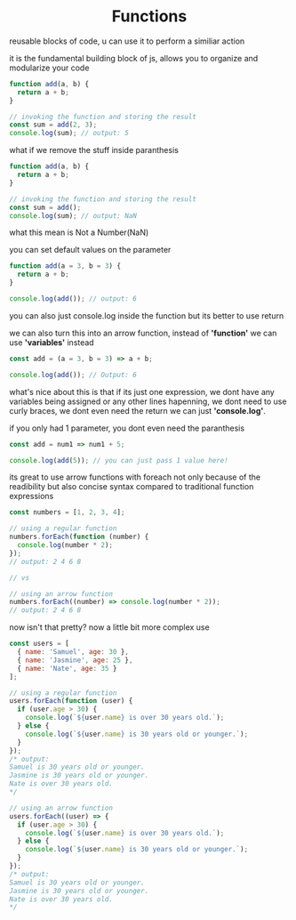 <h1 align="center"> Functions </h1>

reusable blocks of code, u can use it to perform a similiar action

it is the fundamental building block of js, allows you to organize and modularize your code

```js
function add(a, b) {
  return a + b;
}

// invoking the function and storing the result
const sum = add(2, 3);
console.log(sum); // output: 5
```

what if we remove the stuff inside paranthesis

```js
function add(a, b) {
  return a + b;
}

// invoking the function and storing the result
const sum = add();
console.log(sum); // output: NaN
```

what this mean is Not a Number(NaN)

you can set default values on the parameter

```js
function add(a = 3, b = 3) {
  return a + b;
}

console.log(add()); // output: 6
```

you can also just console.log inside the function but its better to use return

we can also turn this into an arrow function, instead of **'function'** we can use **'variables'** instead

```js
const add = (a = 3, b = 3) => a + b;

console.log(add()); // Output: 6
```

what's nice about this is that if its just one expression, we dont have any variables being assigned or any other lines hapenning, we dont need to use curly braces, we dont even need the return we can just **'console.log'**. 

if you only had 1 parameter, you dont even need the paranthesis

```js
const add = num1 => num1 + 5;

console.log(add(5)); // you can just pass 1 value here!
```

its great to use arrow functions with foreach not only because of the readibility but also concise syntax compared to traditional function expressions

```js
const numbers = [1, 2, 3, 4];

// using a regular function
numbers.forEach(function (number) {
  console.log(number * 2);
});
// output: 2 4 6 8

// vs

// using an arrow function
numbers.forEach((number) => console.log(number * 2));
// output: 2 4 6 8
```

now isn't that pretty? now a little bit more complex use

```js
const users = [
  { name: 'Samuel', age: 30 },
  { name: 'Jasmine', age: 25 },
  { name: 'Nate', age: 35 }
];

// using a regular function
users.forEach(function (user) {
  if (user.age > 30) {
    console.log(`${user.name} is over 30 years old.`);
  } else {
    console.log(`${user.name} is 30 years old or younger.`);
  }
});
/* output:
Samuel is 30 years old or younger.
Jasmine is 30 years old or younger.
Nate is over 30 years old.
*/

// using an arrow function
users.forEach((user) => {
  if (user.age > 30) {
    console.log(`${user.name} is over 30 years old.`);
  } else {
    console.log(`${user.name} is 30 years old or younger.`);
  }
});
/* output:
Samuel is 30 years old or younger.
Jasmine is 30 years old or younger.
Nate is over 30 years old.
*/

```



